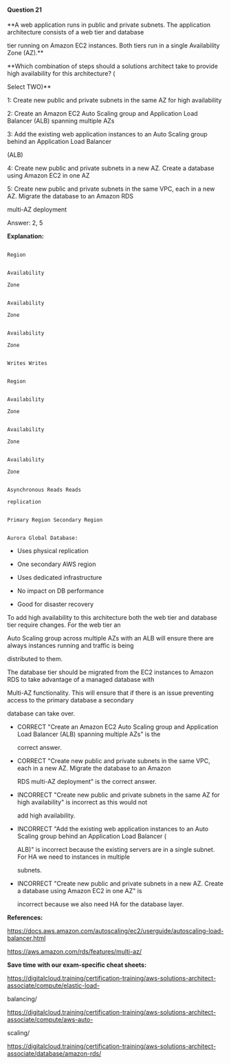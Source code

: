 #### Question  21


**A web application runs in public and private subnets. The application architecture consists of a web tier and database

tier running on Amazon EC2 instances. Both tiers run in a single Availability Zone (AZ).**


**Which combination of steps should a solutions architect take to provide high availability for this architecture? (

Select TWO)**


1: Create new public and private subnets in the same AZ for high availability


2: Create an Amazon EC2 Auto Scaling group and Application Load Balancer (ALB) spanning multiple AZs


3: Add the existing web application instances to an Auto Scaling group behind an Application Load Balancer

(ALB)


4: Create new public and private subnets in a new AZ. Create a database using Amazon EC2 in one AZ


5: Create new public and private subnets in the same VPC, each in a new AZ. Migrate the database to an Amazon RDS

multi-AZ deployment


Answer: 2, 5


**Explanation:**


```

Region

```


```

Availability

Zone

```


```

Availability

Zone

```


```

Availability

Zone

```


```

Writes Writes

```


```

Region

```


```

Availability

Zone

```


```

Availability

Zone

```


```

Availability

Zone

```


```

Asynchronous Reads Reads

replication

```


```

Primary Region Secondary Region

```


```

Aurora Global Database:

```


- Uses physical replication

- One secondary AWS region

- Uses dedicated infrastructure

- No impact on DB performance

- Good for disaster recovery


To add high availability to this architecture both the web tier and database tier require changes. For the web tier an

Auto Scaling group across multiple AZs with an ALB will ensure there are always instances running and traffic is being

distributed to them.


The database tier should be migrated from the EC2 instances to Amazon RDS to take advantage of a managed database with

Multi-AZ functionality. This will ensure that if there is an issue preventing access to the primary database a secondary

database can take over.


- CORRECT "Create an Amazon EC2 Auto Scaling group and Application Load Balancer (ALB) spanning multiple AZs" is the

  correct answer.


- CORRECT "Create new public and private subnets in the same VPC, each in a new AZ. Migrate the database to an Amazon

  RDS multi-AZ deployment" is the correct answer.


- INCORRECT "Create new public and private subnets in the same AZ for high availability" is incorrect as this would not

  add high availability.


- INCORRECT "Add the existing web application instances to an Auto Scaling group behind an Application Load Balancer (

  ALB)" is incorrect because the existing servers are in a single subnet. For HA we need to instances in multiple

  subnets.


- INCORRECT "Create new public and private subnets in a new AZ. Create a database using Amazon EC2 in one AZ" is

  incorrect because we also need HA for the database layer.


**References:**


https://docs.aws.amazon.com/autoscaling/ec2/userguide/autoscaling-load-balancer.html


https://aws.amazon.com/rds/features/multi-az/


**Save time with our exam-specific cheat sheets:**


https://digitalcloud.training/certification-training/aws-solutions-architect-associate/compute/elastic-load-

balancing/


https://digitalcloud.training/certification-training/aws-solutions-architect-associate/compute/aws-auto-

scaling/


https://digitalcloud.training/certification-training/aws-solutions-architect-associate/database/amazon-rds/

